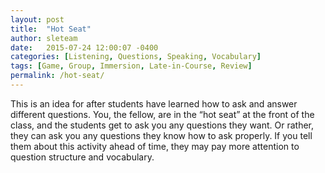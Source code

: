 ```yaml
---
layout: post
title:  "Hot Seat"
author: sleteam
date:   2015-07-24 12:00:07 -0400
categories: [Listening, Questions, Speaking, Vocabulary]
tags: [Game, Group, Immersion, Late-in-Course, Review]
permalink: /hot-seat/
---
```

This is an idea for after students have learned how to ask and answer different questions. You, the fellow, are in the “hot seat” at the front of the class, and the students get to ask you any questions they want. Or rather, they can ask you any questions they know how to ask properly. If you tell them about this activity ahead of time, they may pay more attention to question structure and vocabulary.
